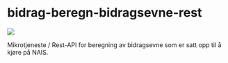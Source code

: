 # bidrag-beregn-bidragsevne-rest

![](https://github.com/navikt/bidrag-beregn-bidragsevne-rest/workflows/continuous%20integration/badge.svg)

Mikrotjeneste / Rest-API for beregning av bidragsevne som er satt opp til å kjøre på NAIS.